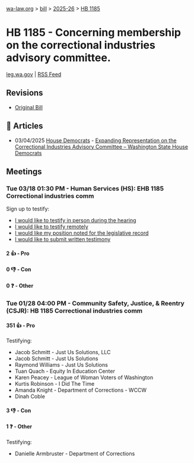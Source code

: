 [wa-law.org](/) > [bill](/bill/) > [2025-26](/bill/2025-26/) > [HB 1185](/bill/2025-26/hb/1185/)

# HB 1185 - Concerning membership on the correctional industries advisory committee.
[leg.wa.gov](https://app.leg.wa.gov/billsummary?BillNumber=1185&Year=2025&Initiative=false) | [RSS Feed](./rss.xml)

## Revisions
* [Original Bill](1/)

## 📰 Articles
* 03/04/2025 [House Democrats](/org/house_democrats/) - [Expanding Representation on the Correctional Industries Advisory Committee – Washington State House Democrats](https://housedemocrats.wa.gov/blog/2025/03/04/expanding-representation-on-the-correctional-industries-advisory-committee/#:~:text=House%20Bill%201185)

## Meetings
### Tue 03/18 01:30 PM - Human Services (HS): EHB 1185 Correctional industries comm
Sign up to testify:
* [I would like to testify in person during the hearing](https://app.leg.wa.gov/csi/Testifier/Add?chamber=House&mId=33075&aId=165723&caId=26404&tId=1)
* [I would like to testify remotely](https://app.leg.wa.gov/csi/Testifier/Add?chamber=House&mId=33075&aId=165723&caId=26404&tId=2)
* [I would like my position noted for the legislative record](https://app.leg.wa.gov/csi/Testifier/Add?chamber=House&mId=33075&aId=165723&caId=26404&tId=3)
* [I would like to submit written testimony](https://app.leg.wa.gov/csi/Testifier/Add?chamber=House&mId=33075&aId=165723&caId=26404&tId=4)

#### 2 👍 - Pro

#### 0 👎 - Con

#### 0 ❓ - Other

### Tue 01/28 04:00 PM - Community Safety, Justice, & Reentry (CSJR): HB 1185 Correctional industries comm
#### 351 👍 - Pro
Testifying:
* Jacob Schmitt - Just Us Solutions, LLC
* Jacob Schmitt - Just Us Solutions
* Raymond Williams - Just Us Solutions
* Tuan Quach - Equity In Education Center
* Karen Peacey - League of Woman Voters of Washington
* Kurtis Robinson - I Did The Time
* Amanda Knight - Department of Corrections - WCCW
* Dinah Coble

#### 3 👎 - Con

#### 1 ❓ - Other
Testifying:
* Danielle Armbruster - Department of Corrections
